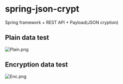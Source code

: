 spring-json-crypt
=================

Spring framework + REST API + Payload(JSON cryption) 



## Plain data test

![Plain.png](https://raw.github.com/FiaDot/spring-json-crypt/master/Plain.png)


## Encryption data test
![Enc.png](https://raw.github.com/FiaDot/spring-json-crypt/master/Enc.png)
